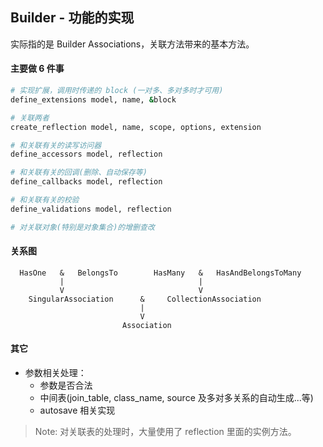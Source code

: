 ## Builder - 功能的实现

实际指的是 Builder Associations，关联方法带来的基本方法。

#### 主要做 6 件事

```ruby
# 实现扩展，调用时传递的 block (一对多、多对多时才可用)
define_extensions model, name, &block

# 关联两者
create_reflection model, name, scope, options, extension

# 和关联有关的读写访问器
define_accessors model, reflection

# 和关联有关的回调(删除、自动保存等)
define_callbacks model, reflection

# 和关联有关的校验
define_validations model, reflection

# 对关联对象(特别是对象集合)的增删查改
```

#### 关系图

```
  HasOne   &   BelongsTo        HasMany   &   HasAndBelongsToMany
           |                              |
           V                              V
    SingularAssociation      &     CollectionAssociation
                             |
                             V   
                         Association
```

#### 其它

- 参数相关处理：
  - 参数是否合法  
  - 中间表(join_table, class_name, source 及多对多关系的自动生成...等)  
  - autosave 相关实现

> Note: 对关联表的处理时，大量使用了 reflection 里面的实例方法。
